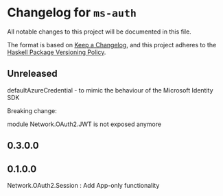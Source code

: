 # Changelog for `ms-auth`

All notable changes to this project will be documented in this file.

The format is based on [Keep a Changelog](https://keepachangelog.com/en/1.0.0/),
and this project adheres to the
[Haskell Package Versioning Policy](https://pvp.haskell.org/).

## Unreleased

defaultAzureCredential - to mimic the behaviour of the Microsoft Identity SDK

Breaking change:

module Network.OAuth2.JWT is not exposed anymore

## 0.3.0.0

## 0.1.0.0

Network.OAuth2.Session : Add App-only functionality
